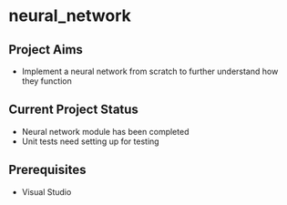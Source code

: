 neural_network
==========

Project Aims
------------

- Implement a neural network from scratch to further understand how they function

Current Project Status
----------------------

- Neural network module has been completed
- Unit tests need setting up for testing

Prerequisites
-------------
- Visual Studio